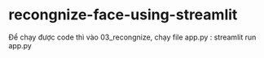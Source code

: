 # recongnize-face-using-streamlit
Để chạy được code thì vào 03_recongnize, chạy file app.py : streamlit run app.py

